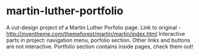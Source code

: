 # martin-luther-portfolio
A cut-design project of a Martin Luther Porfolio page. Link to original - http://inventheme.com/themeforest/martin/martin/index.html
Interactive parts in project: navigation menu, porfolio section. Other links and buttons are not interactive.
Portfolio section contains inside pages, check them out!
